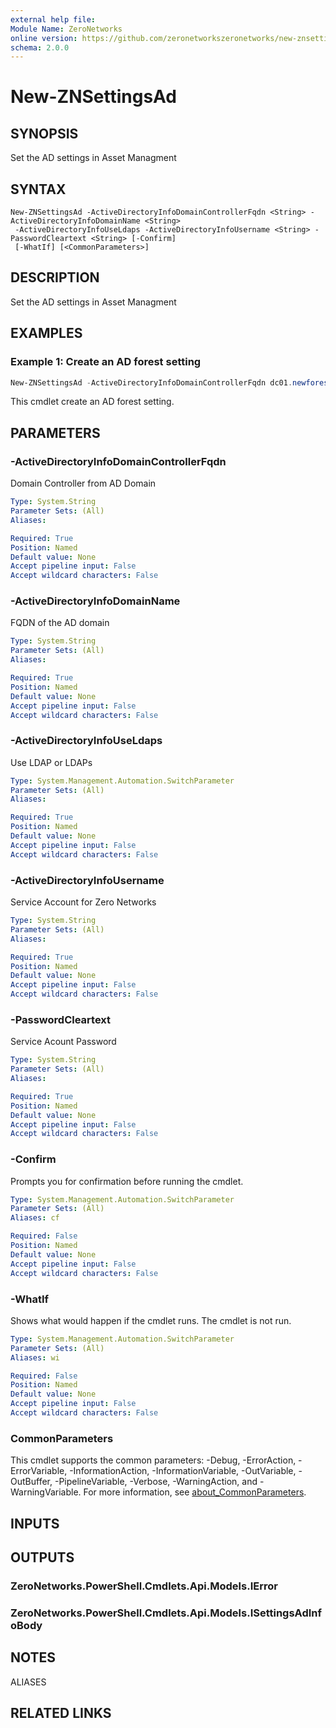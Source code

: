 ```yaml
---
external help file:
Module Name: ZeroNetworks
online version: https://github.com/zeronetworkszeronetworks/new-znsettingsad
schema: 2.0.0
---
```


# New-ZNSettingsAd

## SYNOPSIS
Set the AD settings in Asset Managment

## SYNTAX

```
New-ZNSettingsAd -ActiveDirectoryInfoDomainControllerFqdn <String> -ActiveDirectoryInfoDomainName <String>
 -ActiveDirectoryInfoUseLdaps -ActiveDirectoryInfoUsername <String> -PasswordCleartext <String> [-Confirm]
 [-WhatIf] [<CommonParameters>]
```

## DESCRIPTION
Set the AD settings in Asset Managment

## EXAMPLES

### Example 1: Create an AD forest setting
```powershell
New-ZNSettingsAd -ActiveDirectoryInfoDomainControllerFqdn dc01.newforest.local -ActiveDirectoryInfoDomainName newforest.local -ActiveDirectoryInfoUsername znremotemanagment -PasswordCleartext "myPassword"


```

This cmdlet create an AD forest setting.

## PARAMETERS

### -ActiveDirectoryInfoDomainControllerFqdn
Domain Controller from AD Domain

```yaml
Type: System.String
Parameter Sets: (All)
Aliases:

Required: True
Position: Named
Default value: None
Accept pipeline input: False
Accept wildcard characters: False
```

### -ActiveDirectoryInfoDomainName
FQDN of the AD domain

```yaml
Type: System.String
Parameter Sets: (All)
Aliases:

Required: True
Position: Named
Default value: None
Accept pipeline input: False
Accept wildcard characters: False
```

### -ActiveDirectoryInfoUseLdaps
Use LDAP or LDAPs

```yaml
Type: System.Management.Automation.SwitchParameter
Parameter Sets: (All)
Aliases:

Required: True
Position: Named
Default value: None
Accept pipeline input: False
Accept wildcard characters: False
```

### -ActiveDirectoryInfoUsername
Service Account for Zero Networks

```yaml
Type: System.String
Parameter Sets: (All)
Aliases:

Required: True
Position: Named
Default value: None
Accept pipeline input: False
Accept wildcard characters: False
```

### -PasswordCleartext
Service Acount Password

```yaml
Type: System.String
Parameter Sets: (All)
Aliases:

Required: True
Position: Named
Default value: None
Accept pipeline input: False
Accept wildcard characters: False
```

### -Confirm
Prompts you for confirmation before running the cmdlet.

```yaml
Type: System.Management.Automation.SwitchParameter
Parameter Sets: (All)
Aliases: cf

Required: False
Position: Named
Default value: None
Accept pipeline input: False
Accept wildcard characters: False
```

### -WhatIf
Shows what would happen if the cmdlet runs.
The cmdlet is not run.

```yaml
Type: System.Management.Automation.SwitchParameter
Parameter Sets: (All)
Aliases: wi

Required: False
Position: Named
Default value: None
Accept pipeline input: False
Accept wildcard characters: False
```

### CommonParameters
This cmdlet supports the common parameters: -Debug, -ErrorAction, -ErrorVariable, -InformationAction, -InformationVariable, -OutVariable, -OutBuffer, -PipelineVariable, -Verbose, -WarningAction, and -WarningVariable. For more information, see [about_CommonParameters](http://go.microsoft.com/fwlink/?LinkID=113216).

## INPUTS

## OUTPUTS

### ZeroNetworks.PowerShell.Cmdlets.Api.Models.IError

### ZeroNetworks.PowerShell.Cmdlets.Api.Models.ISettingsAdInfoBody

## NOTES

ALIASES

## RELATED LINKS

